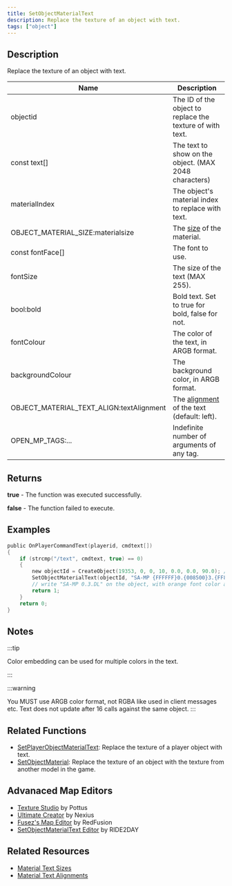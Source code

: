 ```yaml
---
title: SetObjectMaterialText
description: Replace the texture of an object with text.
tags: ["object"]
---
```


## Description

Replace the texture of an object with text.

| Name                                     | Description                                                                                   |
| ---------------------------------------- | --------------------------------------------------------------------------------------------- |
| objectid                                 | The ID of the object to replace the texture of with text.                                     |
| const text[]                             | The text to show on the object. (MAX 2048 characters)                                         |
| materialIndex                            | The object's material index to replace with text.                                             |
| OBJECT_MATERIAL_SIZE:materialsize        | The [size](/docs/scripting/resources/materialtextsizes) of the material.                      |
| const fontFace[]                         | The font to use.                                                                              |
| fontSize                                 | The size of the text (MAX 255).                                                               |
| bool:bold                                | Bold text. Set to true for bold, false for not.                                               |
| fontColour                               | The color of the text, in ARGB format.                                                        |
| backgroundColour                         | The background color, in ARGB format.                                                         |
| OBJECT_MATERIAL_TEXT_ALIGN:textAlignment | The [alignment](/docs/scripting/resources/materialtextalignment) of the text (default: left). |
| OPEN_MP_TAGS:...                         | Indefinite number of arguments of any tag.                                                    |

## Returns

**true** - The function was executed successfully.

**false** - The function failed to execute.

## Examples

```c
public OnPlayerCommandText(playerid, cmdtext[])
{
    if (strcmp("/text", cmdtext, true) == 0)
    {
        new objectId = CreateObject(19353, 0, 0, 10, 0.0, 0.0, 90.0); //create the object
        SetObjectMaterialText(objectId, "SA-MP {FFFFFF}0.{008500}3.{FF8200}DL", 0, OBJECT_MATERIAL_SIZE_256x128, "Arial", 28, false, 0xFFFF8200, 0xFF000000, OBJECT_MATERIAL_TEXT_ALIGN_CENTER);
        // write "SA-MP 0.3.DL" on the object, with orange font color and black background
        return 1;
    }
    return 0;
}
```

## Notes

:::tip

Color embedding can be used for multiple colors in the text.

:::

:::warning

You MUST use ARGB color format, not RGBA like used in client messages etc.
Text does not update after 16 calls against the same object.
:::

## Related Functions

- [SetPlayerObjectMaterialText](SetPlayerObjectMaterialText): Replace the texture of a player object with text.
- [SetObjectMaterial](SetObjectMaterial): Replace the texture of an object with the texture from another model in the game.

## Advanaced Map Editors

- [Texture Studio](https://github.com/Pottus/Texture-Studio) by Pottus
- [Ultimate Creator](https://github.com/NexiusTailer/Ultimate-Creator) by Nexius
- [Fusez's Map Editor](https://github.com/fusez/Map-Editor-V3) by RedFusion
- [SetObjectMaterialText Editor](https://sampforum.blast.hk/showthread.php?tid=614667) by RIDE2DAY

## Related Resources

- [Material Text Sizes](../resources/materialtextsizes)
- [Material Text Alignments](../resources/materialtextalignment)
